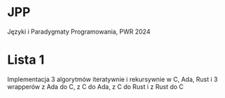 # JPP
Języki i Paradygmaty Programowania, PWR 2024

# Lista 1
Implementacja 3 algorytmów iteratywnie i rekursywnie w C, Ada, Rust i 3 wrapperów z Ada do C, z C do Ada, z C do Rust i z Rust do C
